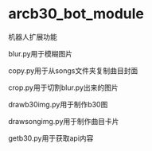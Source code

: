 # arcb30_bot_module
机器人扩展功能

blur.py用于模糊图片

copy.py用于从songs文件夹复制曲目封面

crop.py用于切割blur.py出来的图片

drawb30img.py用于制作b30图

drawsongimg.py用于制作曲目卡片

getb30.py用于获取api内容